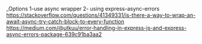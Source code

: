 \_Options
1-use async wrapper 2- using express-async-errors
https://stackoverflow.com/questions/41349331/is-there-a-way-to-wrap-an-await-async-try-catch-block-to-every-function
https://medium.com/@utkuu/error-handling-in-express-js-and-express-async-errors-package-639c91ba3aa2
